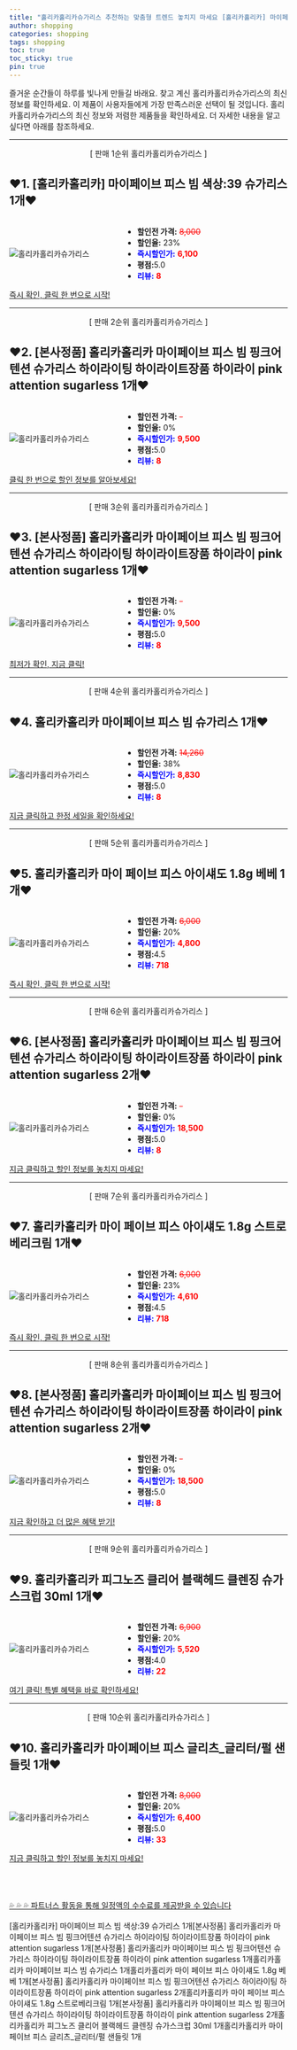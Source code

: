 ```yaml
---
title: "홀리카홀리카슈가리스 추천하는 맞춤형 트렌드 놓치지 마세요 [홀리카홀리카] 마이페이브 피스 빔 색상:39"
author: shopping
categories: shopping
tags: shopping
toc: true
toc_sticky: true
pin: true
---
```

즐거운 순간들이 하루를 빛나게 만들길 바래요. 찾고 계신 홀리카홀리카슈가리스의 최신 정보를 확인하세요. 이 제품이 사용자들에게 가장 만족스러운 선택이 될 것입니다. 홀리카홀리카슈가리스의 최신 정보와 저렴한 제품들을 확인하세요. 더 자세한 내용을 알고 싶다면 아래를 참조하세요.

---
<p class="toplist" style="margin: 0 auto; display: block; width: fit-content;">[ 판매 1순위 홀리카홀리카슈가리스 ]</p>

<h2><strong>❤️1. [홀리카홀리카] 마이페이브 피스 빔 색상:39 슈가리스 1개❤️</strong></h2>

<div style="display: flex; align-items: center;">
    <div style="flex: 0.4;">
        <img src="https://thumbnail10.coupangcdn.com/thumbnails/remote/230x230ex/image/vendor_inventory/9897/80ca7dc24c8abdcf1313d7e8e450789d932808c4001e54932a8ebec05868.jpg" alt="홀리카홀리카슈가리스" style="max-width: 100%;">
    </div>
    <div style="flex: 0.6; margin-left: 10px;">
        <ul>
            <li><strong>할인전 가격:</strong> <del style="color: red;">8,000</del></li>
            <li><strong>할인율:</strong> 23%</li>
            <li><span style='color:blue'><strong>즉시할인가:</strong></span> <span style='color:red'><strong>6,100</strong></span></li>
            <li><strong>평점:</strong>5.0</li>
            <li><span style='color:blue'><strong>리뷰:</strong></span> <span style='color:red'><strong>8</strong></span></li>
        </ul>
    </div>
</div>
<div class="center">
    <a href="https://selin100587001.github.io?lptag=AF9450613&subid=githubio&pageKey=8122516610&traceid=V0-153&itemId=23044615578&vendorItemId=90334846132" class="myButton">
        즉시 확인, 클릭 한 번으로 시작!
    </a>
</div>


---
<p class="toplist" style="margin: 0 auto; display: block; width: fit-content;">[ 판매 2순위 홀리카홀리카슈가리스 ]</p>

<h2><strong>❤️2. [본사정품] 홀리카홀리카 마이페이브 피스 빔 핑크어텐션 슈가리스 하이라이팅 하이라이트장품 하이라이 pink attention sugarless 1개❤️</strong></h2>

<div style="display: flex; align-items: center;">
    <div style="flex: 0.4;">
        <img src="https://thumbnail8.coupangcdn.com/thumbnails/remote/230x230ex/image/vendor_inventory/c8b5/71bd06d3a8b82f6f70b395d9121381a2c6d39c6abfc750d11015b8d0dd25.png" alt="홀리카홀리카슈가리스" style="max-width: 100%;">
    </div>
    <div style="flex: 0.6; margin-left: 10px;">
        <ul>
            <li><strong>할인전 가격:</strong> <del style="color: red;">-</del></li>
            <li><strong>할인율:</strong> 0%</li>
            <li><span style='color:blue'><strong>즉시할인가:</strong></span> <span style='color:red'><strong>9,500</strong></span></li>
            <li><strong>평점:</strong>5.0</li>
            <li><span style='color:blue'><strong>리뷰:</strong></span> <span style='color:red'><strong>8</strong></span></li>
        </ul>
    </div>
</div>
<div class="center">
    <a href="https://selin100587001.github.io?lptag=AF9450613&subid=githubio&pageKey=8122516610&traceid=V0-153&itemId=22717561364&vendorItemId=89752960836" class="myButton">
        클릭 한 번으로 할인 정보를 알아보세요!
    </a>
</div>


---
<p class="toplist" style="margin: 0 auto; display: block; width: fit-content;">[ 판매 3순위 홀리카홀리카슈가리스 ]</p>

<h2><strong>❤️3. [본사정품] 홀리카홀리카 마이페이브 피스 빔 핑크어텐션 슈가리스 하이라이팅 하이라이트장품 하이라이 pink attention sugarless 1개❤️</strong></h2>

<div style="display: flex; align-items: center;">
    <div style="flex: 0.4;">
        <img src="https://thumbnail8.coupangcdn.com/thumbnails/remote/230x230ex/image/vendor_inventory/c8b5/71bd06d3a8b82f6f70b395d9121381a2c6d39c6abfc750d11015b8d0dd25.png" alt="홀리카홀리카슈가리스" style="max-width: 100%;">
    </div>
    <div style="flex: 0.6; margin-left: 10px;">
        <ul>
            <li><strong>할인전 가격:</strong> <del style="color: red;">-</del></li>
            <li><strong>할인율:</strong> 0%</li>
            <li><span style='color:blue'><strong>즉시할인가:</strong></span> <span style='color:red'><strong>9,500</strong></span></li>
            <li><strong>평점:</strong>5.0</li>
            <li><span style='color:blue'><strong>리뷰:</strong></span> <span style='color:red'><strong>8</strong></span></li>
        </ul>
    </div>
</div>
<div class="center">
    <a href="https://selin100587001.github.io?lptag=AF9450613&subid=githubio&pageKey=8122516610&traceid=V0-153&itemId=22717561362&vendorItemId=89752960819" class="myButton">
        최저가 확인, 지금 클릭!
    </a>
</div>


---
<p class="toplist" style="margin: 0 auto; display: block; width: fit-content;">[ 판매 4순위 홀리카홀리카슈가리스 ]</p>

<h2><strong>❤️4. 홀리카홀리카 마이페이브 피스 빔 슈가리스 1개❤️</strong></h2>

<div style="display: flex; align-items: center;">
    <div style="flex: 0.4;">
        <img src="https://thumbnail7.coupangcdn.com/thumbnails/remote/230x230ex/image/vendor_inventory/bf54/c521bd9621c955d30420cc73f3581c40c13703ad29db7d1d0e20845a3058.jpg" alt="홀리카홀리카슈가리스" style="max-width: 100%;">
    </div>
    <div style="flex: 0.6; margin-left: 10px;">
        <ul>
            <li><strong>할인전 가격:</strong> <del style="color: red;">14,260</del></li>
            <li><strong>할인율:</strong> 38%</li>
            <li><span style='color:blue'><strong>즉시할인가:</strong></span> <span style='color:red'><strong>8,830</strong></span></li>
            <li><strong>평점:</strong>5.0</li>
            <li><span style='color:blue'><strong>리뷰:</strong></span> <span style='color:red'><strong>8</strong></span></li>
        </ul>
    </div>
</div>
<div class="center">
    <a href="https://selin100587001.github.io?lptag=AF9450613&subid=githubio&pageKey=8122516610&traceid=V0-153&itemId=23698465640&vendorItemId=90723541908" class="myButton">
        지금 클릭하고 한정 세일을 확인하세요!
    </a>
</div>


---
<p class="toplist" style="margin: 0 auto; display: block; width: fit-content;">[ 판매 5순위 홀리카홀리카슈가리스 ]</p>

<h2><strong>❤️5. 홀리카홀리카 마이 페이브 피스 아이섀도 1.8g 베베 1개❤️</strong></h2>

<div style="display: flex; align-items: center;">
    <div style="flex: 0.4;">
        <img src="https://thumbnail9.coupangcdn.com/thumbnails/remote/230x230ex/image/retail/images/2024/03/06/10/0/8893b7d2-0b9a-4c90-95dd-775914479be0.jpg" alt="홀리카홀리카슈가리스" style="max-width: 100%;">
    </div>
    <div style="flex: 0.6; margin-left: 10px;">
        <ul>
            <li><strong>할인전 가격:</strong> <del style="color: red;">6,000</del></li>
            <li><strong>할인율:</strong> 20%</li>
            <li><span style='color:blue'><strong>즉시할인가:</strong></span> <span style='color:red'><strong>4,800</strong></span></li>
            <li><strong>평점:</strong>4.5</li>
            <li><span style='color:blue'><strong>리뷰:</strong></span> <span style='color:red'><strong>718</strong></span></li>
        </ul>
    </div>
</div>
<div class="center">
    <a href="https://selin100587001.github.io?lptag=AF9450613&subid=githubio&pageKey=6671363425&traceid=V0-153&itemId=20359721284&vendorItemId=88909725482" class="myButton">
        즉시 확인, 클릭 한 번으로 시작!
    </a>
</div>


---
<p class="toplist" style="margin: 0 auto; display: block; width: fit-content;">[ 판매 6순위 홀리카홀리카슈가리스 ]</p>

<h2><strong>❤️6. [본사정품] 홀리카홀리카 마이페이브 피스 빔 핑크어텐션 슈가리스 하이라이팅 하이라이트장품 하이라이 pink attention sugarless 2개❤️</strong></h2>

<div style="display: flex; align-items: center;">
    <div style="flex: 0.4;">
        <img src="https://thumbnail8.coupangcdn.com/thumbnails/remote/230x230ex/image/vendor_inventory/c8b5/71bd06d3a8b82f6f70b395d9121381a2c6d39c6abfc750d11015b8d0dd25.png" alt="홀리카홀리카슈가리스" style="max-width: 100%;">
    </div>
    <div style="flex: 0.6; margin-left: 10px;">
        <ul>
            <li><strong>할인전 가격:</strong> <del style="color: red;">-</del></li>
            <li><strong>할인율:</strong> 0%</li>
            <li><span style='color:blue'><strong>즉시할인가:</strong></span> <span style='color:red'><strong>18,500</strong></span></li>
            <li><strong>평점:</strong>5.0</li>
            <li><span style='color:blue'><strong>리뷰:</strong></span> <span style='color:red'><strong>8</strong></span></li>
        </ul>
    </div>
</div>
<div class="center">
    <a href="https://selin100587001.github.io?lptag=AF9450613&subid=githubio&pageKey=8122516610&traceid=V0-153&itemId=22717561363&vendorItemId=89752960827" class="myButton">
        지금 클릭하고 할인 정보를 놓치지 마세요!
    </a>
</div>


---
<p class="toplist" style="margin: 0 auto; display: block; width: fit-content;">[ 판매 7순위 홀리카홀리카슈가리스 ]</p>

<h2><strong>❤️7. 홀리카홀리카 마이 페이브 피스 아이섀도 1.8g 스트로베리크림 1개❤️</strong></h2>

<div style="display: flex; align-items: center;">
    <div style="flex: 0.4;">
        <img src="https://thumbnail6.coupangcdn.com/thumbnails/remote/230x230ex/image/retail/images/2024/02/08/10/7/ad3764eb-0408-4648-8ac2-e0cfa3393692.jpg" alt="홀리카홀리카슈가리스" style="max-width: 100%;">
    </div>
    <div style="flex: 0.6; margin-left: 10px;">
        <ul>
            <li><strong>할인전 가격:</strong> <del style="color: red;">6,000</del></li>
            <li><strong>할인율:</strong> 23%</li>
            <li><span style='color:blue'><strong>즉시할인가:</strong></span> <span style='color:red'><strong>4,610</strong></span></li>
            <li><strong>평점:</strong>4.5</li>
            <li><span style='color:blue'><strong>리뷰:</strong></span> <span style='color:red'><strong>718</strong></span></li>
        </ul>
    </div>
</div>
<div class="center">
    <a href="https://selin100587001.github.io?lptag=AF9450613&subid=githubio&pageKey=6671363425&traceid=V0-153&itemId=20359721282&vendorItemId=88624791664" class="myButton">
        즉시 확인, 클릭 한 번으로 시작!
    </a>
</div>


---
<p class="toplist" style="margin: 0 auto; display: block; width: fit-content;">[ 판매 8순위 홀리카홀리카슈가리스 ]</p>

<h2><strong>❤️8. [본사정품] 홀리카홀리카 마이페이브 피스 빔 핑크어텐션 슈가리스 하이라이팅 하이라이트장품 하이라이 pink attention sugarless 2개❤️</strong></h2>

<div style="display: flex; align-items: center;">
    <div style="flex: 0.4;">
        <img src="https://thumbnail8.coupangcdn.com/thumbnails/remote/230x230ex/image/vendor_inventory/c8b5/71bd06d3a8b82f6f70b395d9121381a2c6d39c6abfc750d11015b8d0dd25.png" alt="홀리카홀리카슈가리스" style="max-width: 100%;">
    </div>
    <div style="flex: 0.6; margin-left: 10px;">
        <ul>
            <li><strong>할인전 가격:</strong> <del style="color: red;">-</del></li>
            <li><strong>할인율:</strong> 0%</li>
            <li><span style='color:blue'><strong>즉시할인가:</strong></span> <span style='color:red'><strong>18,500</strong></span></li>
            <li><strong>평점:</strong>5.0</li>
            <li><span style='color:blue'><strong>리뷰:</strong></span> <span style='color:red'><strong>8</strong></span></li>
        </ul>
    </div>
</div>
<div class="center">
    <a href="https://selin100587001.github.io?lptag=AF9450613&subid=githubio&pageKey=8122516610&traceid=V0-153&itemId=22717561365&vendorItemId=89752960845" class="myButton">
        지금 확인하고 더 많은 혜택 받기!
    </a>
</div>


---
<p class="toplist" style="margin: 0 auto; display: block; width: fit-content;">[ 판매 9순위 홀리카홀리카슈가리스 ]</p>

<h2><strong>❤️9. 홀리카홀리카 피그노즈 클리어 블랙헤드 클렌징 슈가스크럽 30ml 1개❤️</strong></h2>

<div style="display: flex; align-items: center;">
    <div style="flex: 0.4;">
        <img src="https://thumbnail8.coupangcdn.com/thumbnails/remote/230x230ex/image/vendor_inventory/e122/d7e8fed9591b627577d1027f74769039b629f60931297b58a54eb1e7a2b2.jpg" alt="홀리카홀리카슈가리스" style="max-width: 100%;">
    </div>
    <div style="flex: 0.6; margin-left: 10px;">
        <ul>
            <li><strong>할인전 가격:</strong> <del style="color: red;">6,900</del></li>
            <li><strong>할인율:</strong> 20%</li>
            <li><span style='color:blue'><strong>즉시할인가:</strong></span> <span style='color:red'><strong>5,520</strong></span></li>
            <li><strong>평점:</strong>4.0</li>
            <li><span style='color:blue'><strong>리뷰:</strong></span> <span style='color:red'><strong>22</strong></span></li>
        </ul>
    </div>
</div>
<div class="center">
    <a href="https://selin100587001.github.io?lptag=AF9450613&subid=githubio&pageKey=8087890520&traceid=V0-153&itemId=16007116893&vendorItemId=83211959553" class="myButton">
        여기 클릭! 특별 혜택을 바로 확인하세요!
    </a>
</div>


---
<p class="toplist" style="margin: 0 auto; display: block; width: fit-content;">[ 판매 10순위 홀리카홀리카슈가리스 ]</p>

<h2><strong>❤️10. 홀리카홀리카 마이페이브 피스 글리츠_글리터/펄 샌들릿 1개❤️</strong></h2>

<div style="display: flex; align-items: center;">
    <div style="flex: 0.4;">
        <img src="https://thumbnail7.coupangcdn.com/thumbnails/remote/230x230ex/image/vendor_inventory/f919/1597d04b7dca82459710ec4f5e84c7f65c7bc92cd214f68fd15fffc4aaa0.jpg" alt="홀리카홀리카슈가리스" style="max-width: 100%;">
    </div>
    <div style="flex: 0.6; margin-left: 10px;">
        <ul>
            <li><strong>할인전 가격:</strong> <del style="color: red;">8,000</del></li>
            <li><strong>할인율:</strong> 20%</li>
            <li><span style='color:blue'><strong>즉시할인가:</strong></span> <span style='color:red'><strong>6,400</strong></span></li>
            <li><strong>평점:</strong>5.0</li>
            <li><span style='color:blue'><strong>리뷰:</strong></span> <span style='color:red'><strong>33</strong></span></li>
        </ul>
    </div>
</div>
<div class="center">
    <a href="https://selin100587001.github.io?lptag=AF9450613&subid=githubio&pageKey=7012452997&traceid=V0-153&itemId=17238084804&vendorItemId=86169149447" class="myButton">
        지금 클릭하고 할인 정보를 놓치지 마세요!
    </a>
</div>

<br><br><br>[💦 💦 💦 파트너스 활동을 통해 일정액의 수수료를 제공받을 수 있습니다](https://link.coupang.com/a/bcpT2c)<br><br>[홀리카홀리카] 마이페이브 피스 빔 색상:39 슈가리스 1개[본사정품] 홀리카홀리카 마이페이브 피스 빔 핑크어텐션 슈가리스 하이라이팅 하이라이트장품 하이라이 pink attention sugarless 1개[본사정품] 홀리카홀리카 마이페이브 피스 빔 핑크어텐션 슈가리스 하이라이팅 하이라이트장품 하이라이 pink attention sugarless 1개홀리카홀리카 마이페이브 피스 빔 슈가리스 1개홀리카홀리카 마이 페이브 피스 아이섀도 1.8g 베베 1개[본사정품] 홀리카홀리카 마이페이브 피스 빔 핑크어텐션 슈가리스 하이라이팅 하이라이트장품 하이라이 pink attention sugarless 2개홀리카홀리카 마이 페이브 피스 아이섀도 1.8g 스트로베리크림 1개[본사정품] 홀리카홀리카 마이페이브 피스 빔 핑크어텐션 슈가리스 하이라이팅 하이라이트장품 하이라이 pink attention sugarless 2개홀리카홀리카 피그노즈 클리어 블랙헤드 클렌징 슈가스크럽 30ml 1개홀리카홀리카 마이페이브 피스 글리츠_글리터/펄 샌들릿 1개